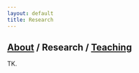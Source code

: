 ```yaml
---
layout: default
title: Research
---
```


## [About](https://jwshi21.github.io/) / Research / [Teaching](https://jwshi21.github.io/teaching.html)

TK.
